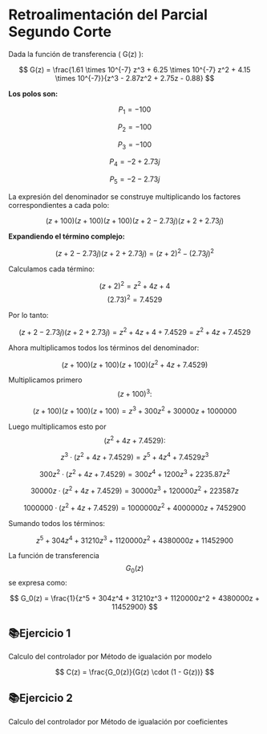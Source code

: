 # Retroalimentación del Parcial Segundo Corte

Dada la función de transferencia \( G(z) \):

$$
G(z) = \frac{1.61 \times 10^{-7} z^3 + 6.25 \times 10^{-7} z^2 + 4.15 \times 10^{-7}}{z^3 - 2.87z^2 + 2.75z - 0.88}
$$

**Los polos son:**

$$P_1 = -100$$

$$P_2 = -100$$

$$P_3 = -100$$

$$P_4 = -2 + 2.73j$$

$$P_5 = -2 - 2.73j$$

La expresión del denominador se construye multiplicando los factores correspondientes a cada polo:

$$
(z + 100)(z + 100)(z + 100)(z + 2 - 2.73j)(z + 2 + 2.73j)
$$

**Expandiendo el término complejo:**

$$
(z + 2 - 2.73j)(z + 2 + 2.73j) = (z + 2)^2 - (2.73j)^2
$$

Calculamos cada término:

$$(z + 2)^2 = z^2 + 4z + 4$$
$$(2.73)^2 = 7.4529$$

Por lo tanto:

$$
(z + 2 - 2.73j)(z + 2 + 2.73j) = z^2 + 4z + 4 + 7.4529 = z^2 + 4z + 7.4529
$$

Ahora multiplicamos todos los términos del denominador:

$$
(z + 100)(z + 100)(z + 100)(z^2 + 4z + 7.4529)
$$

Multiplicamos primero $$(z + 100)^3:$$

$$
(z + 100)(z + 100)(z + 100) = z^3 + 300z^2 + 30000z + 1000000
$$

Luego multiplicamos esto por $$(z^2 + 4z + 7.4529):$$

$$z^3 \cdot (z^2 + 4z + 7.4529) = z^5 + 4z^4 + 7.4529z^3$$

$$300z^2 \cdot (z^2 + 4z + 7.4529) = 300z^4 + 1200z^3 + 2235.87z^2$$

$$30000z \cdot (z^2 + 4z + 7.4529) = 30000z^3 + 120000z^2 + 223587z$$

$$1000000 \cdot (z^2 + 4z + 7.4529) = 1000000z^2 + 4000000z + 7452900$$

Sumando todos los términos:

$$
z^5 + 304z^4 + 31210z^3 + 1120000z^2 + 4380000z + 11452900
$$


La función de transferencia $$G_0(z)$$ se expresa como:

$$
G_0(z) = \frac{1}{z^5 + 304z^4 + 31210z^3 + 1120000z^2 + 4380000z + 11452900}
$$

## 📚Ejercicio 1

Calculo del controlador por Método de igualación por modelo

$$
C(z) = \frac{G_0(z)}{G(z) \cdot (1 - G(z))}
$$


## 📚Ejercicio 2
Calculo del controlador por Método de igualación por coeficientes

